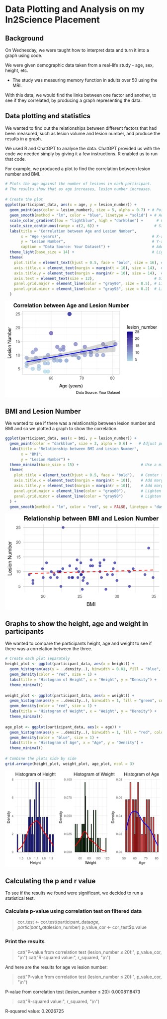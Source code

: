# Data Plotting and Analysis on my In2Science Placement

## Background
On Wednesday, we were taught how to interpret data and turn it into a graph using code.

We were given demographic data taken from a real-life study - age, sex, height, etc.
- The study was measuring memory function in adults over 50 using the MRI.

With this data, we would find the links between one factor and another, to see if they correlated, by producing a graph representing the data.

## Data plotting and statistics
We wanted to find out the relationships between different factors that had been measured, such as lesion volume and lesion number, and produce the results in a graph.

We used R and ChatGPT to analyse the data. ChatGPT provided us with the code we needed simply by giving it a few instructions. R enabled us to run that code.

For example, we produced a plot to find the correlation between lesion number and BMI.

```r
# Plots the age against the number of lesions in each participant.
# The results show that as age increases, lesion number increases.

# Create the plot
ggplot(participant_data, aes(x = age, y = lesion_number)) +
  geom_point(aes(color = lesion_number), size = 5, alpha = 0.7) + # Points with color and size mappings
  geom_smooth(method = "lm", color = "blue", linetype = "solid") + # Add regression line
  scale_color_gradient(low = "lightblue", high = "darkblue") +      # Color gradient for lesion_number
  scale_size_continuous(range = c(2, 6)) +                         # Size gradient for age
  labs(title = "Correlation between Age and Lesion Number",
       x = "Age (years)",                                         # X-axis label
       y = "Lesion Number",                                       # Y-axis label
       caption = "Data Source: Your Dataset") +                   # Add a caption for the data source
  theme_light(base_size = 14) +                                   # Light theme with larger base font size
  theme(
    plot.title = element_text(hjust = 0.5, face = "bold", size = 16), # Center and bold the title with a larger size
    axis.title.x = element_text(margin = margin(t = 10), size = 14),  # Add margin and size to x-axis title
    axis.title.y = element_text(margin = margin(r = 10), size = 14),  # Add margin and size to y-axis title
    axis.text = element_text(size = 12),                           # Size of axis text
    panel.grid.major = element_line(color = "gray90", size = 0.5), # Light major grid lines
    panel.grid.minor = element_line(color = "gray95", size = 0.2)  # Light minor grid lines
  )
```

![Description](https://github.com/LK-Github-lgtm/in2science/blob/main/file_show.png)


## BMI and Lesion Number

We wanted to see if there was a relatiionship between lesion number and BMI and so we plotted a graph to show the correlation.

```r
ggplot(participant_data, aes(x = bmi, y = lesion_number)) +
  geom_point(color = "darkblue", size = 3, alpha = 0.6) +   # Adjust point color, size, and transparency
  labs(title = "Relationship between BMI and Lesion Number",
       x = "BMI",
       y = "Lesion Number") +
  theme_minimal(base_size = 15) +                            # Use a minimal theme with larger base font size
  theme(
    plot.title = element_text(hjust = 0.5, face = "bold"),   # Center the plot title and make it bold
    axis.title.x = element_text(margin = margin(t = 10)),    # Add margin to the x-axis title
    axis.title.y = element_text(margin = margin(r = 10)),    # Add margin to the y-axis title
    panel.grid.major = element_line(color = "gray80"),       # Lighten the grid lines
    panel.grid.minor = element_line(color = "gray90")        # Lighten the minor grid lines
  ) +
  geom_smooth(method = "lm", color = "red", se = FALSE, linetype = "dashed") # Add a regression line
```

![Description](https://github.com/LK-Github-lgtm/in2science/blob/main/bmi_lesion_number.png)


## Graphs to show the height, age and weight in participants

We wanted to compare the participants height, age and weight to see if there was a correlation between the three.

```r
# Create each plot separately
height_plot <- ggplot(participant_data, aes(x = height)) + 
  geom_histogram(aes(y = ..density..), binwidth = 0.01, fill = "blue", color = "black", alpha = 0.7) +
  geom_density(color = "red", size = 1) +
  labs(title = "Histogram of Height", x = "Height", y = "Density") +
  theme_minimal()

weight_plot <- ggplot(participant_data, aes(x = weight)) + 
  geom_histogram(aes(y = ..density..), binwidth = 1, fill = "green", color = "black", alpha = 0.7) +
  geom_density(color = "red", size = 1) +
  labs(title = "Histogram of Weight", x = "Weight", y = "Density") +
  theme_minimal()

age_plot <- ggplot(participant_data, aes(x = age)) + 
  geom_histogram(aes(y = ..density..), binwidth = 1, fill = "red", color = "black", alpha = 0.7) +
  geom_density(color = "blue", size = 1) +
  labs(title = "Histogram of Age", x = "Age", y = "Density") +
  theme_minimal()

# Combine the plots side by side
grid.arrange(height_plot, weight_plot, age_plot, ncol = 3)
```

![Description](https://github.com/LK-Github-lgtm/in2science/blob/main/height_weight_age.png)

## Calculating the p and r value

To see if the results we found were significant, we decided to run a statistical test.

### Calculate p-value using correlation test on filtered data
> cor_test <- cor.test(participant_data$age, participant_data$lesion_number)
> p_value_cor <- cor_test$p.value

### Print the results
> cat("P-value from correlation test (lesion_number ≤ 20):", p_value_cor, "\n")
> cat("R-squared value:", r_squared, "\n")

And here are the results for age vs lesion number:

> cat("P-value from correlation test (lesion_number ≤ 20):", p_value_cor, "\n")

P-value from correlation test (lesion_number ≤ 20): 0.0008118473

> cat("R-squared value:", r_squared, "\n")

R-squared value: 0.2026725




